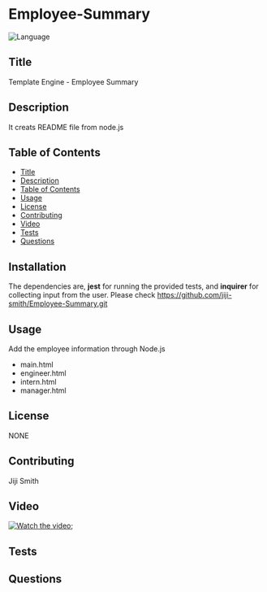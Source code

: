# Employee-Summary


![Language](https://img.shields.io/github/languages/top/jiji-smith/Employee-Summary)
## Title
Template Engine - Employee Summary
## Description
It creats README file from node.js
## Table of Contents
* [Title](#title)
* [Description](#description)
* [Table of Contents](#table-of-contents)
* [Usage](#usage)
* [License](#license)
* [Contributing](#contributing)
* [Video](#video)
* [Tests](#tests)
* [Questions](#questions)

## Installation
The dependencies are, **jest** for running the provided tests, and **inquirer** for collecting input from the user.
Please check https://github.com/jiji-smith/Employee-Summary.git
## Usage
Add the employee information through Node.js
* main.html
* engineer.html
* intern.html
* manager.html
## License
NONE
## Contributing
Jiji Smith
## Video
[![Watch the video](https://drive.google.com/file/d/1itoDwa3b0dXwy8K-sNOa62VZrqt7Q9R7/preview)](https://drive.google.com/file/d/1itoDwa3b0dXwy8K-sNOa62VZrqt7Q9R7/preview);

## Tests

## Questions


